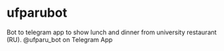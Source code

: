 # ufparubot
Bot to telegram app to show lunch and dinner from university restaurant (RU).
@ufparu_bot on Telegram App
